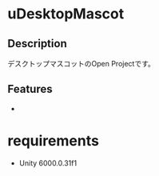 # uDesktopMascot

## Description
デスクトップマスコットのOpen Projectです。

## Features
* 

# requirements
* Unity 6000.0.31f1
